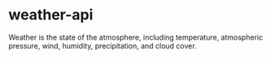 # weather-api
Weather is the state of the atmosphere, including temperature, atmospheric pressure, wind, humidity, precipitation, and cloud cover.
